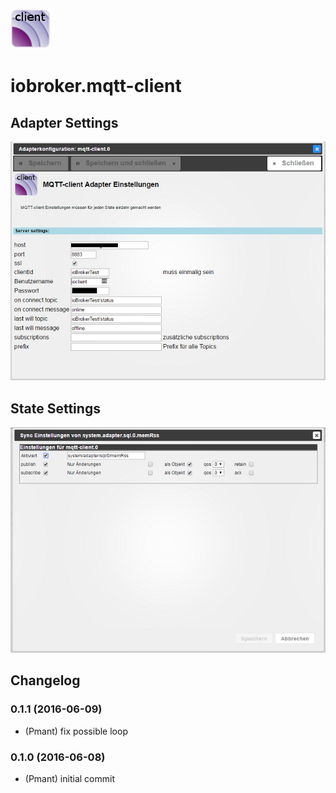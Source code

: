 ![Logo](admin/mqtt-client.png)
# iobroker.mqtt-client

## Adapter Settings
![Adapter](settings.png)

## State Settings
![State](dialog.png)

## Changelog
### 0.1.1 (2016-06-09)
* (Pmant) fix possible loop
### 0.1.0 (2016-06-08)
* (Pmant) initial commit
